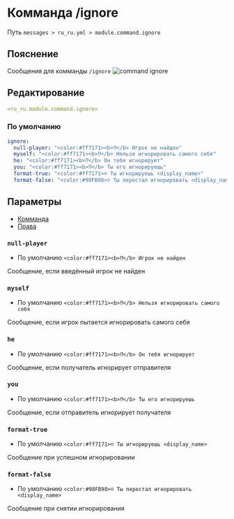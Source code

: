 # Комманда /ignore
Путь `messages > ru_ru.yml > module.command.ignore`

## Пояснение
Сообщения для комманды `/ignore`
![command ignore](/commandignore.png)

## Редактирование
```yaml
<ru_ru.module.command.ignore>
```

### По умолчанию
```yaml
ignore:
  null-player: "<color:#ff7171><b>⁉</b> Игрок не найден"
  myself: "<color:#ff7171><b>⁉</b> Нельзя игнорировать самого себя"
  he: "<color:#ff7171><b>⁉</b> Он тебя игнорирует"
  you: "<color:#ff7171><b>⁉</b> Ты его игнорируешь"
  format-true: "<color:#ff7171>☹ Ты игнорируешь <display_name>"
  format-false: "<color:#98FB98>☺ Ты перестал игнорировать <display_name>"
```

## Параметры

- [Комманда](/ru/commands/module/command/ignore/)
- [Права](/ru/permissions/module/command/ignore/)

### `null-player`
- По умолчанию `<color:#ff7171><b>⁉</b> Игрок не найден`

Сообщение, если введённый игрок не найден

### `myself`
- По умолчанию `<color:#ff7171><b>⁉</b> Нельзя игнорировать самого себя`

Сообщение, если игрок пытается игнорировать самого себя

### `he`
- По умолчанию `<color:#ff7171><b>⁉</b> Он тебя игнорирует`

Сообщение, если получатель игнорирует отправителя

### `you`
- По умолчанию `<color:#ff7171><b>⁉</b> Ты его игнорируешь`

Сообщение, если отправитель игнорирует получателя

### `format-true`
- По умолчанию `<color:#ff7171>☹ Ты игнорируешь <display_name>`

Сообщение при успешном игнорировании

### `format-false`
- По умолчанию `<color:#98FB98>☺ Ты перестал игнорировать <display_name>`

Сообщение при снятии игнорирования

